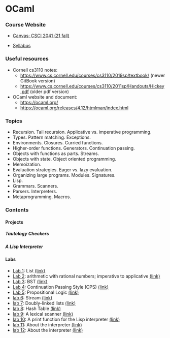 # OCaml

### Course Website
- [Canvas: CSCI 2041 (21 fall)](https://canvas.umn.edu/courses/268617)

- [Syllabus](https://canvas.umn.edu/courses/268617/files/23086692?module_item_id=6824272&fd_cookie_set=1)

### Useful resources
- Cornell cs3110 notes:
  - <https://www.cs.cornell.edu/courses/cs3110/2019sp/textbook/> (newer GitBook version) 
  - <https://www.cs.cornell.edu/courses/cs3110/2011sp/Handouts/Hickey.pdf> (older pdf version)
- OCaml website and document:
  - <https://ocaml.org/> 
  - <https://ocaml.org/releases/4.12/htmlman/index.html>
 
 ### Topics
 - Recursion. Tail recursion. Applicative vs. imperative programming. 
 - Types. Pattern matching. Exceptions. 
 - Environments. Closures. Curried functions. 
 - Higher-order functions. Generators. Continuation passing. 
 - Objects with functions as parts. Streams.
 - Objects with state. Object oriented programming. 
 - Memoization. 
 - Evaluation strategies. Eager vs. lazy evaluation. 
 - Organizing large programs. Modules. Signatures. 
 - Lisp.
 - Grammars. Scanners. 
 - Parsers. Interpreters. 
 - Metaprogramming. Macros. 

### Contents

#### Projects

##### Tautology Checkers

##### A Lisp Interpreter

#### Labs
- [Lab 1](/labs/lab1): List [(link)](https://canvas.umn.edu/courses/268617/files/22902169?module_item_id=6797499&fd_cookie_set=1)
- [Lab 2](/labs/lab2.ml): arithmetic with rational numbers; imperative to applicative [(link)](https://canvas.umn.edu/courses/268617/files/23068240?module_item_id=6822373&fd_cookie_set=1)
- [Lab 3](/labs/lab3.ml): BST [(link)](https://canvas.umn.edu/courses/268617/files/23241602?module_item_id=6843004&fd_cookie_set=1)
- [Lab 4](/labs/lab4.ml): Continuation Passing Style (CPS) [(link)](https://canvas.umn.edu/courses/268617/files/23424036?module_item_id=6862510&fd_cookie_set=1)
- [Lab 5](/labs/lab5.ml): Propositional Logic [(link)](https://canvas.umn.edu/courses/268617/files/23621472?module_item_id=6887704&fd_cookie_set=1)
- [lab 6](/labs/tests6.ml): Stream [(link)](https://canvas.umn.edu/courses/268617/files/23818847?module_item_id=6911948&fd_cookie_set=1)
- [lab 7](/labs/tests7.ml): Doubly-linked lists [(link)](https://canvas.umn.edu/courses/268617/files/24001434?module_item_id=6934499&fd_cookie_set=1)
- [lab 8](/labs/tests8.ml): Hash Table [(link)](https://canvas.umn.edu/courses/268617/files/24179995?module_item_id=6956615&fd_cookie_set=1)
- [lab 9](/labs/scanner9.ml): A lexical scanner [(link)](https://canvas.umn.edu/courses/268617/files/24533514?module_item_id=7000956&fd_cookie_set=1)
- [lab 10](/labs/tests10.ml): A print function for the Lisp interpreter [(link)](https://canvas.umn.edu/courses/268617/files/24772331?module_item_id=7041284&fd_cookie_set=1)
- [lab 11](/labs/tests11.ml): About the interpreter [(link)](https://canvas.umn.edu/courses/268617/files/24845263?module_item_id=7053363&fd_cookie_set=1)
- [lab 12](/labs/tests12.ml): About the interpreter [(link)](https://canvas.umn.edu/courses/268617/files/25039750?module_item_id=7081926&fd_cookie_set=1)
